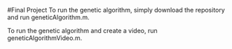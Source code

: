 #Final Project
To run the genetic algorithm, simply download the repository and run geneticAlgorithm.m.

To run the genetic algorithm and create a video, run geneticAlgorithmVideo.m.
